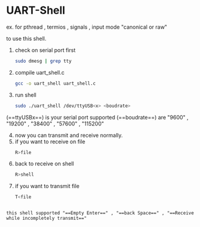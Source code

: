 # UART-Shell
ex. for pthread , termios , signals , input mode "canonical or raw"

to use this shell.

1. check on serial port first
   ```bash
   sudo dmesg | grep tty
   ```

2. compile uart_shell.c
   ```bash
   gcc -o uart_shell uart_shell.c
   ```

3. run shell
   ```bash
   sudo ./uart_shell /dev/ttyUSB<x> <boudrate>
   ```
(==ttyUSBx==) is your serial port
supported (==boudrate==) are "9600" , "19200" , "38400" , "57600" , "115200"

4.  now you can transmit and receive normally.
5. if you want to receive on file
   ```bash
   R>file
   ```
6. back to receive on shell
   ```bash
   R>shell
   ```
7. if you want to transmit file
   ```bash
   T<file
```

this shell supported "==Empty Enter==" , "==back Space==" , "==Receive while incompletely transmit=="

